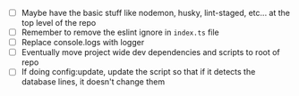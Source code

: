 - [ ] Maybe have the basic stuff like nodemon, husky, lint-staged, etc... at the top level of the repo
- [ ] Remember to remove the eslint ignore in `index.ts` file
- [ ] Replace console.logs with logger
- [ ] Eventually move project wide dev dependencies and scripts to root of repo
- [ ] If doing config:update, update the script so that if it detects the database lines, it doesn't change them
